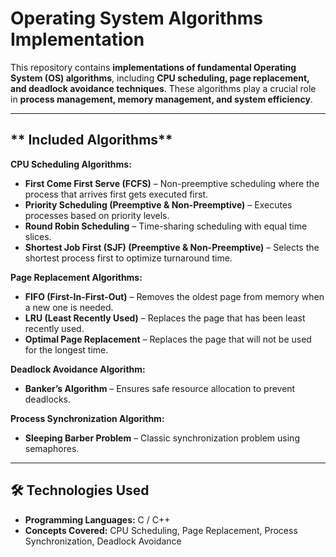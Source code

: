 #  Operating System Algorithms Implementation  

This repository contains **implementations of fundamental Operating System (OS) algorithms**, including **CPU scheduling, page replacement, and deadlock avoidance techniques**. These algorithms play a crucial role in **process management, memory management, and system efficiency**.  

---

## ** Included Algorithms**  

 **CPU Scheduling Algorithms:**  
-  **First Come First Serve (FCFS)** – Non-preemptive scheduling where the process that arrives first gets executed first.  
-  **Priority Scheduling (Preemptive & Non-Preemptive)** – Executes processes based on priority levels.  
-  **Round Robin Scheduling** – Time-sharing scheduling with equal time slices.  
-  **Shortest Job First (SJF) (Preemptive & Non-Preemptive)** – Selects the shortest process first to optimize turnaround time.  

 **Page Replacement Algorithms:**  
-  **FIFO (First-In-First-Out)** – Removes the oldest page from memory when a new one is needed.  
-  **LRU (Least Recently Used)** – Replaces the page that has been least recently used.  
-  **Optimal Page Replacement** – Replaces the page that will not be used for the longest time.  

 **Deadlock Avoidance Algorithm:**  
-  **Banker’s Algorithm** – Ensures safe resource allocation to prevent deadlocks.  

 **Process Synchronization Algorithm:**  
-  **Sleeping Barber Problem** – Classic synchronization problem using semaphores.  

---

## **🛠️ Technologies Used**  

- **Programming Languages:** C / C++   
- **Concepts Covered:** CPU Scheduling, Page Replacement, Process Synchronization, Deadlock Avoidance
